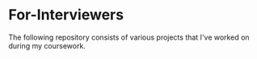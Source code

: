 # For-Interviewers
 
The following repository consists of various projects that I've worked on during my coursework.